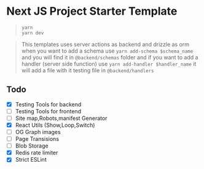 # Next JS Project Starter Template

> `yarn`\
> `yarn dev`

> This templates uses server actions as backend and drizzle as orm when you want to add a schema use `yarn add-schema $schema_name` and you will find it in `@backend/schemas` folder and if you want to add a handler (server side function) use `yarn add-handler $handler_name` it will add a file with it testing file in `@backend/handlers`

## Todo

-   [x] Testing Tools for backend
-   [ ] Testing Tools for frontend
-   [ ] Site map,Robots,manifest Generator
-   [x] React Utils (Show,Loop,Switch)
-   [ ] OG Graph images
-   [ ] Page Transisions
-   [ ] Blob Storage
-   [x] Redis rate limiter
-   [x] Strict ESLint
